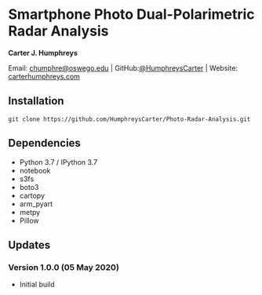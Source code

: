 # Smartphone Photo Dual-Polarimetric Radar Analysis 
**Carter J. Humphreys**

Email: [chumphre@oswego.edu](mailto:chumphre@oswego.edu) | GitHub:[@HumphreysCarter](https://github.com/HumphreysCarter) | Website: [carterhumphreys.com](http://carterhumphreys.com/)

## Installation
```
git clone https://github.com/HumphreysCarter/Photo-Radar-Analysis.git
```

## Dependencies
* Python 3.7 / IPython 3.7
* notebook
* s3fs
* boto3
* cartopy
* arm_pyart
* metpy
* Pillow

## Updates
### Version 1.0.0 (05 May 2020)
* Initial build
